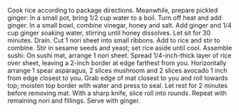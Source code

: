 Cook rice according to package directions.
Meanwhile, prepare pickled ginger: In a small pot, bring 1/2 cup water to a boil. Turn off heat and add ginger. In a small bowl, combine vinegar, honey and salt. Add ginger and 1/4 cup ginger soaking water, stirring until honey dissolves. Let sit for 30 minutes. Drain.
Cut 1 nori sheet into small ribbons. Add to rice and stir to combine. Stir in sesame seeds and yeast; set rice aside until cool.
Assemble sushi: On sushi mat, arrange 1 nori sheet. Spread 1/4-inch-thick layer of rice over sheet, leaving a 2-inch border at edge farthest from you. Horizontally arrange 1 spear asparagus, 2 slices mushroom and 2 slices avocado 1 inch from edge closest to you. Grab edge of mat closest to you and roll towards top; moisten top border with water and press to seal. Let rest for 2 minutes before removing mat. With a sharp knife, slice roll into rounds. Repeat with remaining nori and fillings. Serve with ginger.